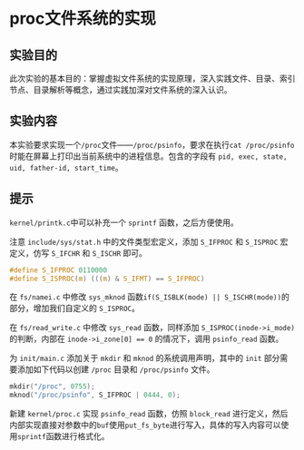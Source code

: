 # proc文件系统的实现

## 实验目的

此次实验的基本目的：掌握虚拟文件系统的实现原理，深入实践文件、目录、索引节点、目录解析等概念，通过实践加深对文件系统的深入认识。

## 实验内容

本实验要求实现一个`/proc`文件——`/proc/psinfo`，要求在执行`cat /proc/psinfo`时能在屏幕上打印出当前系统中的进程信息。包含的字段有 `pid, exec, state, uid, father-id, start_time`。

## 提示

`kernel/printk.c`中可以补充一个 `sprintf` 函数，之后方便使用。

注意 `include/sys/stat.h` 中的文件类型宏定义，添加 `S_IFPROC` 和 `S_ISPROC` 宏定义，仿写 `S_IFCHR` 和 `S_ISCHR` 即可。

```c
#define S_IFPROC 0110000
#define S_ISPROC(m) (((m) & S_IFMT) == S_IFPROC)
```

在 `fs/namei.c` 中修改 `sys_mknod` 函数`if(S_ISBLK(mode) || S_ISCHR(mode))`的部分，增加我们自定义的 `S_ISPROC`。

在 `fs/read_write.c` 中修改 `sys_read` 函数，同样添加 `S_ISPROC(inode->i_mode)` 的判断，内部在 `inode->i_zone[0] == 0` 的情况下，调用 `psinfo_read` 函数。

为 `init/main.c` 添加关于 `mkdir` 和 `mknod` 的系统调用声明，其中的 `init` 部分需要添加如下代码以创建 `/proc` 目录和 `/proc/psinfo` 文件。

```c
mkdir("/proc", 0755);
mknod("/proc/psinfo", S_IFPROC | 0444, 0);
```

新建 `kernel/proc.c` 实现 `psinfo_read` 函数，仿照 `block_read` 进行定义，然后内部实现直接对参数中的`buf`使用`put_fs_byte`进行写入，具体的写入内容可以使用`sprintf`函数进行格式化。
